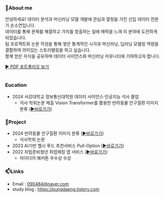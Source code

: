 ### 👋About me

안녕하세요!
데이터 분석과 머신러닝 모델 개발에 관심과 열정을 가진 신입 데이터 전문가 손소연입니다.<br>
데이터를 통해 문제를 해결하고 가치를 창출하는 일에 매력을 느껴 이 분야에 도전하게 되었습니다.<br>
팀 프로젝트와 논문 작성을 통해 쌓은 통계적인 시각과 머신러닝, 딥러닝 모델링 역량을 결합하여 의미있는 스토리텔링을 하고 싶습니다.<br>
함께 얻은 지식을 공유하며 데이터 사이언스와 머신러닝 커뮤니티에 기여하고자 합니다.<br>

[▶ PDF 포트폴리오 보기](https://nbviewer.org/github/eeuuais/eeuuais/blob/main/%ED%8F%AC%ED%8A%B8%ED%8F%B4%EB%A6%AC%EC%98%A4%28%EC%86%90%EC%86%8C%EC%97%B0%29.pdf)<br><br>

### Eucation 
- 2024 서강대학교 정보통신대학원 데이터 사이언스·인공지능 석사 졸업
    - 석사 학위논문 제출 Vision Transformer를 활용한 반려동물 안구질환 이미지 분류 ([▶바로가기](https://url.kr/kelsyt))


### 🌱Project
- 2024 반려동물 안구질환 이미지 분류 ([▶바로가기](https://github.com/eeuuais/project-animaleye-class))
    - 석사학위 논문
- 2023 AI기반 헬시 푸드 추천서비스 Pull-Option ([▶바로가기](https://github.com/eeuuais/project-pulloption-recommendation))
- 2022 자립준비청년 취업매칭 앱 서비스 ([▶바로가기](https://github.com/eeuuais/idea-dongbanjob))
    - 아이디어 해커톤 우수상 수상<br>

### 📫Links
- Email : 090484@naver.com
- study blog : https://pungdaeng.tistory.com
